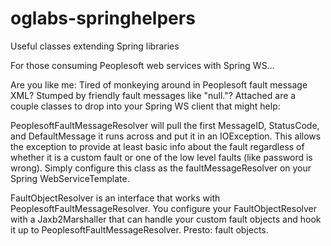 oglabs-springhelpers
====================

Useful classes extending Spring libraries

For those consuming Peoplesoft web services with Spring WS...

Are you like me: Tired of monkeying around in Peoplesoft fault message XML? Stumped by friendly fault messages like "null."?
Attached are a couple classes to drop into your Spring WS client that might help:

PeoplesoftFaultMessageResolver will pull the first MessageID, StatusCode, and DefaultMessage it runs across and put it in an IOException. This allows the exception to provide at least basic info about the fault regardless of whether it is a custom fault or one of the low level faults (like password is wrong). Simply configure this class as the faultMessageResolver on your Spring WebServiceTemplate.

FaultObjectResolver is an interface that works with PeoplesoftFaultMessageResolver. You configure your FaultObjectResolver with a Jaxb2Marshaller that can handle your custom fault objects and hook it up to PeoplesoftFaultMessageResolver. Presto: fault objects.